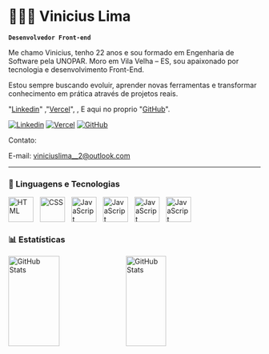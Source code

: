 # 👨🏻‍💻 Vinicius Lima

**`Desenvolvedor Front-end`**

Me chamo Vinicius, tenho 22 anos e sou formado em Engenharia de Software pela UNOPAR.
Moro em Vila Velha – ES, sou apaixonado por tecnologia e desenvolvimento Front-End.

Estou sempre buscando evoluir, aprender novas ferramentas e transformar conhecimento em prática através de projetos reais.

"[Linkedin](https://www.linkedin.com/in/vinicius-lima-b7b96932b/)" ,"[Vercel](https://vercel.com/vinicius-projects-f7d0be98)", , E aqui no proprio "[GitHub](https://github.com/Vinicius-Lima-06?tab=repositories)".


[![Linkedin](https://img.shields.io/badge/LinkedIn-0077B5?style=for-the-badge&logo=linkedin&logoColor=white)](https://www.linkedin.com/in/vinicius-lima-b7b96932b/)
[![Vercel](https://img.shields.io/badge/Vercel-000000?style=for-the-badge&logo=vercel&logoColor=white)](https://vercel.com/vinicius-projects-f7d0be98)
[![GitHub](https://img.shields.io/badge/GitHub-100000?style=for-the-badge&logo=github&logoColor=white)](https://github.com/Vinicius-Lima-06?tab=repositories)


Contato:

E-mail: viniciuslima__2@outlook.com

---

### 🤖 Linguagens e Tecnologias


<img
    align="left" 
    alt="HTML"
    title="HTML" 
    width="50px" 
    style="padding-right: 10px;" 
    src="https://cdn.jsdelivr.net/gh/devicons/devicon@latest/icons/html5/html5-original.svg" 
/>

<img 
    align="left" 
    alt="CSS" 
    title="CSS"
    width="50px" 
    style="padding-right: 10px;" 
    src="https://cdn.jsdelivr.net/gh/devicons/devicon@latest/icons/css3/css3-original.svg" 
/>

<img 
    align="left" 
    alt="JavaScript" 
    title="JavaScript"
    width="50px" 
    style="padding-right: 10px;" 
    src="https://cdn.jsdelivr.net/gh/devicons/devicon@latest/icons/javascript/javascript-original.svg" 
/>

<img 
    align="left" 
    alt="JavaScript" 
    title="JavaScript"
    width="50px" 
    style="padding-right: 10px;" 
    src="https://cdn.jsdelivr.net/gh/devicons/devicon@latest/icons/react/react-original.svg"
/>

<img 
    align="left" 
    alt="JavaScript" 
    title="JavaScript"
    width="50px" 
    style="padding-right: 10px;" 
    src="https://cdn.jsdelivr.net/gh/devicons/devicon@latest/icons/bootstrap/bootstrap-original.svg"
/>

<img 
    align="left" 
    alt="JavaScript" 
    title="JavaScript"
    width="50px" 
    style="padding-right: 10px;" 
    src="https://cdn.jsdelivr.net/gh/devicons/devicon@latest/icons/git/git-original.svg" 
/>

<br>
<br>
<br>

### 📊 Estatísticas

<p>
  <img 
    align="left" 
    alt="GitHub Stats" 
    width="45%"
    height= "180"
    style="padding-right: 5px;" 
    src="https://github-readme-stats.vercel.app/api?username=Vinicius-Lima-06&show_icons=true&theme=tokyonight&include_all_commits=true&locale=pt-br" 
  />

<img 
    align="left" 
    alt="GitHub Stats" 
    width="40%"
    height="180" 
    src="https://github-readme-stats.vercel.app/api/top-langs/?username=Vinicius-Lima-06&theme=tokyonight&layout=compact&custom_title=Tecnologias&langs_count=9" 
  />

</p>
